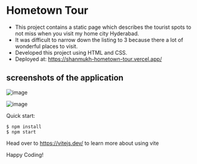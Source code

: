 # Hometown Tour

- This project contains a static page which describes the tourist spots to not miss when you visit my home city Hyderabad.
- It was difficult to narrow down the listing to 3 because there a lot of wonderful places to visit.
- Developed this project using HTML and CSS.
- Deployed at: https://shanmukh-hometown-tour.vercel.app/

## screenshots of the application
![image](https://github.com/Shanmukh459/Hometown-tour/assets/52078988/360f76b3-7cda-480b-8639-efdcf5732187)

![image](https://github.com/Shanmukh459/Hometown-tour/assets/52078988/5c5b313a-e5cf-4084-be0e-572e7815a472)



Quick start:

```
$ npm install
$ npm start
````

Head over to https://vitejs.dev/ to learn more about using vite

Happy Coding!
